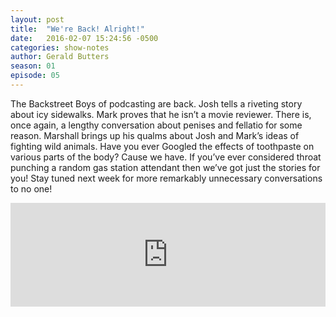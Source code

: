 ```yaml
---
layout: post
title:  "We're Back! Alright!"
date:   2016-02-07 15:24:56 -0500
categories: show-notes
author: Gerald Butters
season: 01
episode: 05
---
```

The Backstreet Boys of podcasting are back. Josh tells a riveting story about icy sidewalks.  Mark proves that he isn’t a movie reviewer.   There is, once again, a lengthy conversation about penises and fellatio for some reason.  Marshall brings up his qualms about Josh and Mark’s ideas of fighting wild animals.  Have you ever Googled the effects of toothpaste on various parts of the body?  Cause we have.  If you’ve ever considered throat punching a random gas station attendant then we’ve got just the stories for you!  Stay tuned next week for more remarkably unnecessary conversations to no one!

<iframe width="100%" height="166" scrolling="no" frameborder="no" src="https://w.soundcloud.com/player/?url=https%3A//api.soundcloud.com/tracks/248433036&amp;color=ff5500&amp;auto_play=false&amp;hide_related=false&amp;show_comments=true&amp;show_user=true&amp;show_reposts=false"></iframe>
